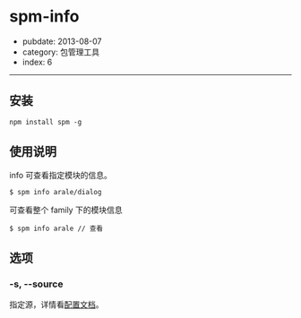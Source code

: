 # spm-info

- pubdate: 2013-08-07
- category: 包管理工具
- index: 6

-----------

## 安装

```
npm install spm -g
```

## 使用说明

info 可查看指定模块的信息。

```
$ spm info arale/dialog
```

可查看整个 family 下的模块信息

```
$ spm info arale // 查看
```

## 选项

### -s, --source

指定源，详情看[配置文档]()。

